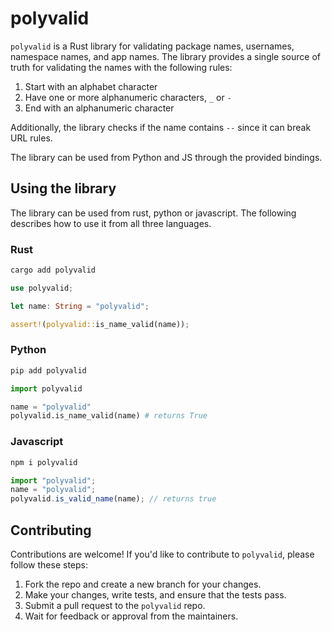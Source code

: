 # polyvalid

`polyvalid` is a Rust library for validating package names, usernames, namespace names, and app names. The library provides a single source of truth for validating the names with the following rules:

1. Start with an alphabet character
2. Have one or more alphanumeric characters, `_` or `-`
3. End with an alphanumeric character

Additionally, the library checks if the name contains `--` since it can break URL rules.

The library can be used from Python and JS through the provided bindings.


## Using the library
The library can be used from rust, python or javascript. The following describes how to use it from all three languages.

### Rust

```bash
cargo add polyvalid
```

```rust
use polyvalid;

let name: String = "polyvalid";

assert!(polyvalid::is_name_valid(name));
```

### Python


```bash
pip add polyvalid
```

```python
import polyvalid

name = "polyvalid"
polyvalid.is_name_valid(name) # returns True
```


### Javascript

```bash
npm i polyvalid
```

```js
import "polyvalid";
name = "polyvalid";
polyvalid.is_valid_name(name); // returns true
```



## Contributing

Contributions are welcome! If you'd like to contribute to `polyvalid`, please follow these steps:

1. Fork the repo and create a new branch for your changes.
2. Make your changes, write tests, and ensure that the tests pass.
3. Submit a pull request to the `polyvalid` repo.
4. Wait for feedback or approval from the maintainers.
